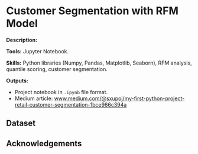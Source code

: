 # Customer Segmentation with RFM Model

**Description:** 

**Tools:** Jupyter Notebook.

**Skills:** Python libraries (Numpy, Pandas, Matplotlib, Seaborn), RFM analysis, quantile scoring, customer segmentation.

**Outputs:**  
- Project notebook in `.ipynb` file format.
- Medium article: www.medium.com/@sxupoj/my-first-python-project-retail-customer-segmentation-1bce966c394a

## Dataset

## Acknowledgements


